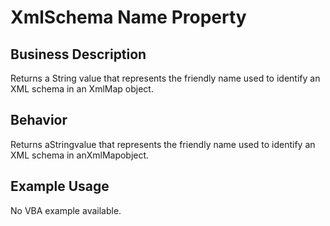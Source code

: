 # XmlSchema Name Property

## Business Description
Returns a String value that represents the friendly name used to identify an XML schema in an XmlMap object.

## Behavior
Returns aStringvalue that represents the friendly name used to identify an XML schema in anXmlMapobject.

## Example Usage
No VBA example available.